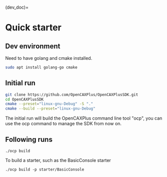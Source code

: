 (dev_doc)=
# Quick starter

## Dev environment

Need to have golang and cmake installed.

```sh
sudo apt install golang-go cmake
```

## Initial run

```sh
git clone https://github.com/OpenCAXPlus/OpenCAXPlusSDK.git
cd OpenCAXPlusSDK
cmake --preset="linux-gnu-Debug" -S "."
cmake --build --preset="linux-gnu-Debug"
```

The initial run will build the OpenCAXPlus command line tool "ocp", you can use the ocp command to manage the SDK from now on.

## Following runs

```
./ocp build
```

To build a starter, such as the BasicConsole starter

```
./ocp build -p starter/BasicConsole
```
